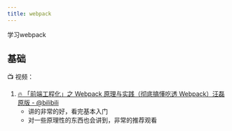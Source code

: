 ```yaml
---
title: webpack
---
```

学习webpack

## 基础
📺 视频：
1. [🔥 「前端工程化」之 Webpack 原理与实践（彻底搞懂吃透 Webpack）汪磊原版 - @bilibili](https://www.bilibili.com/video/BV1kP41177wp)
   - 讲的非常的好，看完基本入门
   - 对一些原理性的东西也会讲到，非常的推荐观看